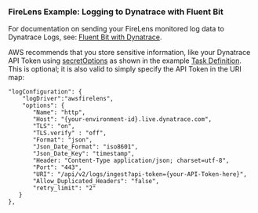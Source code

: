 ### FireLens Example: Logging to Dynatrace with Fluent Bit

For documentation on sending your FireLens monitored log data to Dynatrace Logs, see: [Fluent Bit with Dynatrace](https://www.dynatrace.com/hub/detail/fluent-bit/).

AWS recommends that you store sensitive information, like your Dynatrace API Token using [secretOptions](https://docs.aws.amazon.com/AmazonECS/latest/APIReference/API_Secret.html) as shown in the example [Task Definition](https://github.com/dynatrace-oss-contrib/amazon-ecs-firelens-examples/blob/mainline/examples/fluent-bit/dynatrace/task-definition.json). This is optional; it is also valid to simply specify the API Token in the URI map:

```
"logConfiguration": {
	"logDriver":"awsfirelens",
	"options": {
	   "Name": "http",
	   "Host": "{your-environment-id}.live.dynatrace.com",
	   "TLS": "on",
	   "TLS.verify" : "off",
	   "Format": "json",
	   "Json_Date_Format": "iso8601",
	   "Json_Date_Key": "timestamp",
	   "Header: "Content-Type application/json; charset=utf-8",
	   "Port": "443",
	   "URI": "/api/v2/logs/ingest?api-token={your-API-Token-here}",
	   "Allow_Duplicated_Headers": "false",
	   "retry_limit": "2"
   }
},
```
